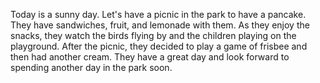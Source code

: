 Today is a sunny day. Let's have a picnic in the park to have a pancake. They have sandwiches, fruit, and lemonade with them. As they enjoy the snacks, they watch the birds flying by and the children playing on the playground. After the picnic, they decided to play a game of frisbee and then had another cream. They have a great day and look forward to spending another day in the park soon.
